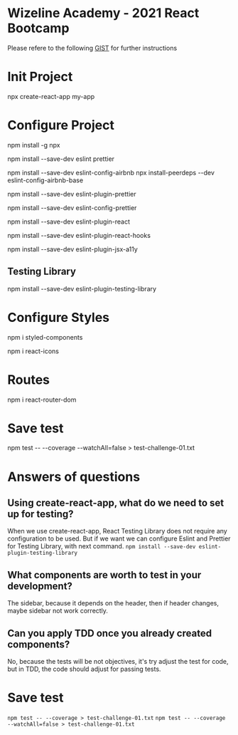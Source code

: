 # Wizeline Academy - 2021 React Bootcamp

Please refere to the following [GIST](https://gist.github.com/villacoder/9f980254461fa8bfbe93067db2126872) for further instructions

# Init Project

npx create-react-app my-app

# Configure Project

npm install -g npx

npm install --save-dev eslint prettier

npm install --save-dev eslint-config-airbnb
npx install-peerdeps --dev eslint-config-airbnb-base

npm install --save-dev eslint-plugin-prettier

npm install --save-dev eslint-config-prettier

npm install --save-dev eslint-plugin-react

npm install --save-dev eslint-plugin-react-hooks

npm install --save-dev eslint-plugin-jsx-a11y

## Testing Library
npm install --save-dev eslint-plugin-testing-library

# Configure Styles

npm i styled-components

npm i react-icons

# Routes

npm i react-router-dom

# Save test

npm test -- --coverage --watchAll=false > test-challenge-01.txt


# Answers of questions
## Using create-react-app, what do we need to set up for testing?
When we use create-react-app, React Testing Library does not require any configuration to be used. 
But if we want we can configure Eslint and Prettier for Testing Library, with next command.
`
npm install --save-dev eslint-plugin-testing-library
`

## What components are worth to test in your development?
The sidebar, because it depends on the header, then if header changes, maybe sidebar not work correctly.
## Can you apply TDD once you already created components?

No, because the tests will be not objectives, it's try adjust the test for code, but in TDD, the code should adjust for passing tests.

# Save test
`
npm test -- --coverage > test-challenge-01.txt
`
`
npm test -- --coverage --watchAll=false > test-challenge-01.txt
`
